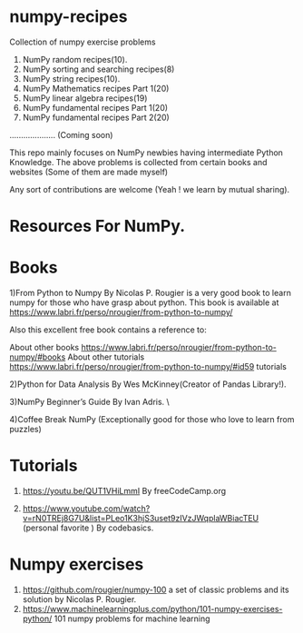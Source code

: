 # numpy-recipes
Collection of numpy exercise problems
1) NumPy random recipes(10).
2) NumPy sorting and searching recipes(8)
3) NumPy string recipes(10).
4) NumPy Mathematics recipes Part 1(20)
5) NumPy linear algebra recipes(19)
6) NumPy fundamental recipes Part 1(20)
7) NumPy fundamental recipes Part 2(20)

.................... (Coming soon)

This repo mainly focuses on NumPy newbies having intermediate Python Knowledge. The above problems is collected from certain books and websites (Some of them are made myself)

Any sort of contributions are welcome (Yeah ! we learn by mutual sharing).

# Resources For NumPy.
# Books

1)From Python to Numpy By Nicolas P. Rougier is a very good book to learn numpy for those who have grasp about python.
 This book is available at https://www.labri.fr/perso/nrougier/from-python-to-numpy/
 
 Also this excellent free book contains a reference to:

 About other books https://www.labri.fr/perso/nrougier/from-python-to-numpy/#books 
 About other tutorials https://www.labri.fr/perso/nrougier/from-python-to-numpy/#id59 tutorials

2)Python for Data Analysis By Wes McKinney(Creator of Pandas Library!).

3)NumPy Beginner’s Guide By Ivan Adris. \

4)Coffee Break NumPy (Exceptionally good for those who love to learn from puzzles)

# Tutorials

1) https://youtu.be/QUT1VHiLmmI By freeCodeCamp.org

2) https://www.youtube.com/watch?v=rN0TREj8G7U&list=PLeo1K3hjS3uset9zIVzJWqplaWBiacTEU (personal favorite ) By codebasics.
 
# Numpy exercises

1) https://github.com/rougier/numpy-100 a set of classic problems and its solution by Nicolas P. Rougier.
2) https://www.machinelearningplus.com/python/101-numpy-exercises-python/ 101 numpy problems for machine learning

